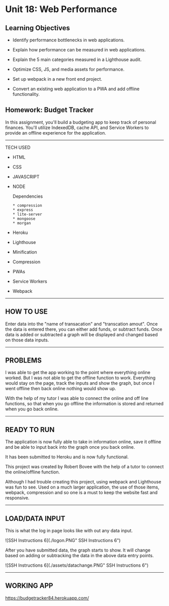 # Unit 18: Web Performance


## Learning Objectives


* Identify performance bottlenecks in web applications.

* Explain how performance can be measured in web applications.

* Explain the 5 main categories measured in a Lighthouse audit.

* Optimize CSS, JS, and media assets for performance.

* Set up webpack in a new front end project.

* Convert an existing web application to a PWA and add offline functionality.

## Homework: Budget Tracker

In this assignment, you'll build a budgeting app to keep track of personal finances. You'll utilize IndexedDB, cache API, and Service Workers to provide an offline experience for the application.

*****

TECH USED

* HTML
* CSS
* JAVASCRIPT
* NODE
    
    Dependencies
      
      * compression
      * express
      * lite-server
      * mongoose
      * morgan

* Heroku
* Lighthouse
* Minification
* Compression
* PWAs
* Service Workers
* Webpack

*****

## HOW TO USE

Enter data into the "name of transacation" and "transcation amout".  Once the data is entered there, you can either add funds, or subtract funds.  Once data is added or subtracted a graph will be displayed and changed based on those data inputs.

*****

## PROBLEMS 

I was able to get the app working to the point where everything online worked.  But I was not able to get the offline function to work. Everything would stay on the page, track the inputs and show the graph, but once I went offline then back online nothing would show up. 

With the help of my tutor I was able to connect the online and off line functions, so that when you go offline the information is stored and returned when you go back online.

*****

## READY TO RUN

The application is now fully able to take in information online, save it offline and be able to input back into the graph once you back online.

It has been submitted to Heroku and is now fully functional.

This project was created by Robert Bovee with the help of a tutor to connect the online/offline function.

Although I had trouble creating this project, using webpack and Lighthouse was fun to see.  Used on a much larger application, the use of those items, webpack, compression and so one is a must to keep the website fast and responsive.

*****

## LOAD/DATA INPUT 

This is what the log in page looks like with out any data input.

![SSH Instructions 6](./logon.PNG" SSH Instructions 6")

After you have submitted data, the graph starts to show. It will change based on adding or subtracking the data in the above data entry points.

![SSH Instructions 6](./assets/datachange.PNG" SSH Instructions 6")


*****

## WORKING APP

https://budgetracker84.herokuapp.com/



